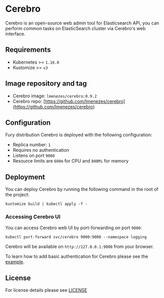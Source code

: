 # Cerebro

Cerebro is an open-source web admin tool for Elasticsearch API, you can perform
common tasks on ElasticSearch cluster via Cerebro's web interface.

## Requirements

- Kubernetes >= `1.16.0`
- Kustomize >= `v3`

## Image repository and tag

* Cerebro image: `lmenezes/cerebro:0.9.2`
* Cerebro repo: [https://github.com/lmenezes/cerebro](https://github.com/lmenezes/cerebro)

## Configuration

Fury distribution Cerebro is deployed with the following configuration:

- Replica number: `1`
- Requires no authentication
- Listens on port `9000`
- Resource limits are `600m` for CPU and `800Mi` for memory

## Deployment

You can deploy Cerebro by running the following command in the root of the project:

```shell
kustomize build | kubectl apply -f -
```

### Accessing Cerebro UI

You can access Cerebro web UI by port-forwarding on port `9000`:

```shell
kubectl port-forward svc/cerebro 9000:9000 --namespace logging
```

Cerebro will be available on `http://127.0.0.1:9000` from your browser.

To learn how to add basic authentication for Cerebro please see the
[example](../../examples/cerebro-deployment).

## License

For license details please see [LICENSE](../../LICENSE)
